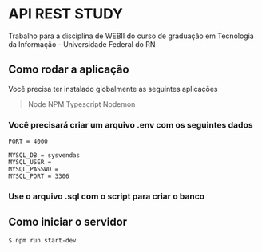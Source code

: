 # API REST STUDY

Trabalho para a disciplina de WEBII do curso de graduação em Tecnologia da Informação - Universidade Federal do RN

## Como rodar a aplicação
Você precisa ter instalado globalmente as seguintes aplicações
> Node
> NPM 
> Typescript
> Nodemon


### Você precisará criar um arquivo .env com os seguintes dados
```
PORT = 4000

MYSQL_DB = sysvendas
MYSQL_USER = 
MYSQL_PASSWD =
MYSQL_PORT = 3306
```
### Use o arquivo .sql com o script para criar o banco

## Como iniciar o servidor
```
$ npm run start-dev